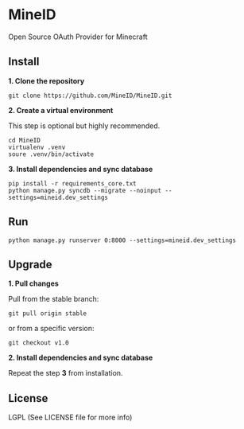 MineID
======

Open Source OAuth Provider for Minecraft

Install
-------

**1. Clone the repository**

```
git clone https://github.com/MineID/MineID.git
```

**2. Create a virtual environment**

This step is optional but highly recommended.

```
cd MineID
virtualenv .venv
soure .venv/bin/activate
```

**3. Install dependencies and sync database**

```
pip install -r requirements_core.txt
python manage.py syncdb --migrate --noinput --settings=mineid.dev_settings
```

Run
---

```
python manage.py runserver 0:8000 --settings=mineid.dev_settings
```

Upgrade
-------

**1. Pull changes**

Pull from the stable branch:

```
git pull origin stable
```

or from a specific version:

```
git checkout v1.0
```

**2. Install dependencies and sync database**

Repeat the step **3** from installation.

License
-------

LGPL (See LICENSE file for more info)
